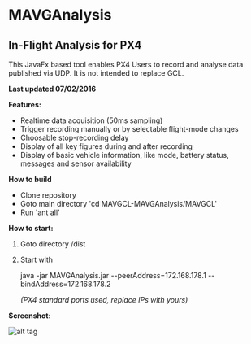 # MAVGAnalysis

## In-Flight Analysis for PX4

This JavaFx based tool enables PX4 Users to record and analyse data published via UDP. It is not intended to replace GCL.



**Last updated 07/02/2016**



**Features:**

- Realtime data acquisition (50ms sampling)
- Trigger recording manually or by selectable flight-mode changes
- Choosable stop-recording delay
- Display of all key figures during and after recording
- Display of basic vehicle information, like mode, battery status, messages and sensor availability



**How to build**

- Clone repository
- Goto main directory  'cd MAVGCL-MAVGAnalysis/MAVGCL'
- Run 'ant all'



**How to start:**

1. Goto directory /dist
   
2. Start with 
   
   java -jar MAVGAnalysis.jar --peerAddress=172.168.178.1 --bindAddress=172.168.178.2
   
   *(PX4 standard ports used, replace IPs with yours)*



**Screenshot:**

![alt tag](https://raw.github.com/ecmnet/MAVGCL/MAVGAnalysis/MAVGCL/screenshot.png)





